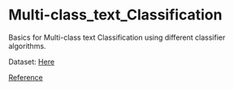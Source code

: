 # Multi-class_text_Classification
Basics for Multi-class text Classification using different classifier algorithms.

Dataset: [Here](https://catalog.data.gov/dataset/consumer-complaint-database)

[Reference](https://www.kaggle.com/selener/multi-class-text-classification-tfidf/data)
